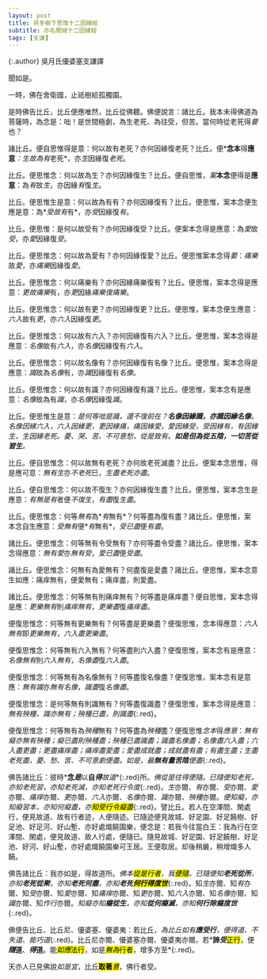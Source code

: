 ```yaml
---
layout: post
title: 貝多樹下思惟十二因緣經
subtitle: 亦名聞城十二因緣經
tags: [支谦]
---
```


{:.author}
吳月氏優婆塞支謙譯

聞如是。

一時，佛在舍衛國，止祇樹給孤獨園。

是時佛告比丘，比丘便應唯然，比丘從佛聽。佛便說言：諸比丘。我本未得佛道為菩薩時，為念是：咄！是世間極劇，為生老死、為往受，但苦。當何時從老死得<i><dfn title="拦阻，禁止。要诀。">要</dfn></i>也？

諸比丘。便自思惟得是意：何以故有老死？亦何因緣復老死？比丘。便*<b>念本</b>得<b>應意</b>*：*生*故為有*老死*，亦*生*因緣復*老死*。

比丘。便思惟念：何以故為生？亦何因緣復生？比丘。便自思惟，<dfn title="同按。">案</dfn><b>本念</b>便得是<b>應意</b>：為*有*故*生*，亦因緣*有*復*生*。

比丘。便思惟生是意：何以故為有有？亦何因緣復有？比丘。便思惟，案本念便生應是意：為*<dfn title="取。">受</dfn>*故有*有*，亦*受*因緣復*有*。

比丘。便思惟：是何以故受有？亦何因緣復受？比丘。便案本念得是應意：為*愛*故*受*，亦*愛*因緣復*受*。

比丘。便思惟念：何以故為愛有？亦何因緣復愛？比丘。便思惟案本念得<dfn title="要诀。">要</dfn>：*痛樂*故*愛*，亦*痛樂*因緣復*愛*。

比丘。便思惟念：何以痛樂有？亦何因緣痛樂復有？比丘。便思惟，案本念得是應意：*<dfn title="触。">更</dfn>*故*痛樂*有，亦*更*因緣*痛樂復痛樂*。

比丘。便思惟念：何以故有更？亦何因緣復更？比丘。便思惟，案本念便生應意：*六入*故有*更*，亦*六入*因緣復*更*。

比丘。便思惟念：何以故有六入？亦何因緣復有六入？比丘。便思惟，案本念得是應意：*名像*故有*六入*，亦*名像*因緣復有*六入*。

比丘。便思惟念：何以故名像有？亦何因緣復有名像？比丘。便思惟，案本念得是應意：*識*故為*名像*有，亦*識*因緣復有*名像*。

比丘。便思惟念：何以故有識？亦何因緣復有識？比丘。便思惟，案本念有是應意：*名像*故為有*識*，亦*名像*因緣復*識*。

比丘。便思惟生是意：*是何等咄是識，還不復前在？<b class="red"><i>名像</i>因緣<i>識</i>，亦<i>識</i>因緣<i>名像</i></b>。名像因緣六入，六入因緣更，更因緣痛，痛因緣愛，愛因緣受，受因緣有，有因緣生，生因緣老死。憂、哭、苦、不可意愁，從是致有。<b class="red">如是但為從<i>五陰</i>，一切苦從<i>習</i>生</b>。*

比丘。便自思惟念：何以故無有老死？亦何故老死滅盡？比丘。便案本念思惟，得是應可意：*無有生*亦*不老死*已，*生盡老死亦盡*。

比丘。便自思惟念：何以故不復生？亦何因緣復生盡？比丘。便思惟，案本念生是應意：*有無是有*者便*不復生*，*有盡*復*生盡*。

比丘。便思惟念：何等*無有*為*<i>有</i>無有*？何等盡為復有盡？諸比丘。便思惟，案本念自生應意：*<dfn title="取。">受</dfn>無有*便*<i>有</i>無有*，*受已盡*便*有盡*。

諸比丘。便思惟念：何等無有令受無有？亦何等盡令受盡？諸比丘。便思惟，案本念得應意：*無有愛*亦*無有<dfn title="取。">受</dfn>*，*愛已盡*便*受盡*。

諸比丘。便思惟念：何無有為愛無有？何盡復是愛盡？諸比丘。便思惟，案本念意生如應：痛痒無有，便愛無有；痛痒盡，則愛盡。

諸比丘。便思惟念：何等無有則痛痒無有？何等盡是痛痒盡？便自思惟，案本念得是應：*<dfn title="触。">更</dfn>樂無有*則*痛痒無有*，*更樂盡*復*痛痒盡*。

便復思惟念：何等無有更樂無有？何等盡是更樂盡？便復思惟，念本得應意：*六入無有*即*更樂無有*，*六入盡更樂盡*。

便復思惟念：何等無有六入無有？何等盡則六入盡？便復思惟，案本念有是應意：*名像無有*則*六入無有*，*名像盡*復*六入盡*。

便復思惟念：何等無有為名像無有？何等盡復名像盡？便復思惟，案本念有是意應：*無有識*亦*無有名像*，*識盡*復*名像盡*。

便復思惟念：是何等無有則識無有？何等盡復識盡？便復思惟，案本念得是應意：*無有<i>殃種</i>，<i>識</i>亦無有；殃種已盡，則識盡*{:.red}。

便復思惟念：何等無有為*殃種*無有？何等盡為*殃種*盡？便復思惟*念本*得*應意*：*無有<i>癡</i>亦無有<i>殃種</i>；癡已盡則殃種盡；殃種已盡<i>識</i>盡；識盡<i>名像</i>盡；名像盡<i>六入</i>盡；六入盡<i>更</i>盡；更盡<i>痛痒</i>盡；痛痒盡<i>愛</i>盡；愛盡<i>成就</i>盡；成就盡<i>有</i>盡；有盡<i>生</i>盡；生盡<i>老死</i>盡，<i>憂</i>、<i>愁</i>、<i>苦</i>、<i>不可意劇</i>便盡。如是，最<b>無有量<i>苦陰</i></b>便盡*{:.red}。

佛告諸比丘：彼時*<b>念<i>是</i></b>以<b>自<i>得</i></b><dfn title="旧道。"><i>故道</i></dfn>*{:.red}所。*佛從是往得便隨。已隨便知老死，亦知老死習，亦知老死滅，亦知老死行令度*{:.red}。*生*亦爾、*有*亦爾、*受*亦爾、*愛*亦爾、*痛痒*亦爾、*更*亦爾、*六入*亦爾、*名像*亦爾、*識*亦爾、*殃種*亦爾。*便知<i>癡</i>，亦知<i>癡習本</i>，亦知<i>何癡盡</i>，亦<mark>知受行令癡盡</mark>*{:.red}。譬比丘。若人在空澤間、閑處行，便見故道、故有行者迹，人便隨迹。已隨迹便見故城、好足園、好足饒樹、好足池、好足河、好山塹、亦好處熾饒園樂，便念是：若我今往當白王：我為行在空澤間、閑處，便見故道、故人行處，便隨已。隨見故城、好足園、好足饒樹、好足池、好河、好山塹，亦好處熾饒園樂可王居。王便取居。却後稍嚴，稍增熾多人饒。

佛告諸比丘：我亦如是，得故道所。*佛本<mark>從是行者</mark>，我<mark>便<i>隨</i></mark>。已<i>隨</i>便知<b>老死從所</b>，亦知<b>老死從聚</b>，亦知<b>老死何盡</b>，亦知<b>老死<mark>何行得<i>度世</i></mark></b>*{:.red}。知*生*亦爾、知*有*亦爾、知*受*亦爾、知*愛*亦爾、知*痛痒*亦爾、知*更*亦爾、知*六入*亦爾、知*名像*亦爾、知*識*亦爾、知*作行*亦爾。*知<i>癡</i>亦知<b>癡從生</b>，亦知<b>從<i>何</i>癡滅</b>，亦知<b><i>何行</i>除<i>癡</i>度世</b>*{:.red}。

佛便告比丘、比丘尼、優婆塞、優婆夷：若比丘，*為比丘如有<b><i>應</i>受行</b>，便得道、不失道、能<dfn title="擅长。">巧</dfn>道*{:.red}。比丘尼亦爾、優婆塞亦爾、優婆夷亦爾。若*<b>諦<i>受</i></b><mark>正行</mark>，便<b><i>隨</i>道</b>、<b><i>得</i>道</b>。能<mark><i>如應</i>法行</mark>，如是<mark><i>無為</i>行者</mark>，增多方至*{:.red}。

天亦人已見佛說*如是<dfn title="正当的道理。">宜</dfn>*，比丘<mark><b>取著</b><i>意</i></mark>，佛行者受。
